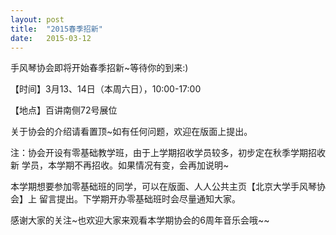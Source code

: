 ```yaml
---
layout: post
title:  "2015春季招新" 
date:   2015-03-12
---
```


手风琴协会即将开始春季招新~等待你的到来:)

【时间】3月13、14日（本周六日），10:00-17:00

【地点】百讲南侧72号展位

关于协会的介绍请看置顶~如有任何问题，欢迎在版面上提出。

注：协会开设有零基础教学班，由于上学期招收学员较多，初步定在秋季学期招收新
学员，本学期不再招收。如果情况有变，会再加说明~

本学期想要参加零基础班的同学，可以在版面、人人公共主页【北京大学手风琴协会】上
留言提出。下学期开办零基础班时会尽量通知大家。

感谢大家的关注~也欢迎大家来观看本学期协会的6周年音乐会哦~~
